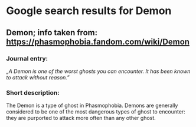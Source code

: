 # Google search results for Demon
## Demon; info taken from: https://phasmophobia.fandom.com/wiki/Demon
### Journal entry:
*„A Demon is one of the worst ghosts you can encounter. It has been known to attack without reason.”*

### Short description:
The Demon is a type of ghost in Phasmophobia. Demons are generally considered to be one of the most dangerous types of ghost to encounter: they are purported to attack more often than any other ghost.